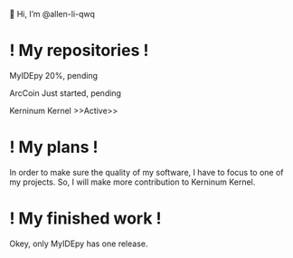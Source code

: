 👋 Hi, I’m @allen-li-qwq

! My repositories !
===========================================================================

 MyIDEpy  20%, pending  
      
 ArcCoin Just started, pending  
      
 Kerninum Kernel  >>Active>>
  
! My plans !
===========================================================================
  In order to make sure the quality of my software, I have to focus to one
of my projects. So, I will make more contribution to Kerninum Kernel.

! My finished work !
===========================================================================
  Okey, only MyIDEpy has one release.
